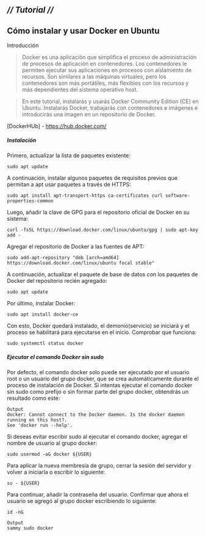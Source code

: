 ## _// Tutorial //_ ##
## Cómo instalar y usar Docker en Ubuntu
Introducción
> Docker es una aplicación que simplifica el proceso de administración de procesos de aplicación en contenedores. Los contenedores le permiten ejecutar sus aplicaciones en procesos con aislamiento de recursos. Son similares a las máquinas virtuales, pero los contenedores son más portátiles, más flexibles con los recursos y más dependientes del sistema operativo host.

> En este tutorial, instalarás y usarás Docker Community Edition (CE) en Ubuntu. Instalarás Docker, trabajarás con contenedores e imágenes e introducirás una imagen en un repositorio de Docker.

[DockerHUb] - https://hub.docker.com/

##### Instalación
Primero, actualizar la lista de paquetes existente:
```
sudo apt update
```

A continuación, instalar algunos paquetes de requisitos previos que permitan a apt usar paquetes a través de HTTPS:
```
sudo apt install apt-transport-https ca-certificates curl software-properties-common
```
Luego, añadir la clave de GPG para el repositorio oficial de Docker en su sistema:
```
curl -fsSL https://download.docker.com/linux/ubuntu/gpg | sudo apt-key add -
```
Agregar el repositorio de Docker a las fuentes de APT:
```
sudo add-apt-repository "deb [arch=amd64] https://download.docker.com/linux/ubuntu focal stable"
```
A continuación, actualizar el paquete de base de datos con los paquetes de Docker del repositorio recién agregado:
```
sudo apt update
```
Por último, instalar Docker:
```
sudo apt install docker-ce
```
Con esto, Docker quedará instalado, el demonio(servicio) se iniciará y el proceso se habilitará para ejecutarse en el inicio. Comprobar que funciona:
```
sudo systemctl status docker
```

##### Ejecutar el comando Docker sin sudo
Por defecto, el comando docker solo puede ser ejecutado por el usuario root o un usuario del grupo docker, que se crea automáticamente durante el proceso de instalación de Docker. Si intentas ejecutar el comando docker sin sudo como prefijo o sin formar parte del grupo docker, obtendrás un resultado como este:

```
Output
docker: Cannot connect to the Docker daemon. Is the docker daemon running on this host?.
See 'docker run --help'.
```

Si deseas evitar escribir sudo al ejecutar el comando docker, agregar el nombre de usuario al grupo docker:
```
sudo usermod -aG docker ${USER}
```
Para aplicar la nueva membresía de grupo, cerrar la sesión del servidor y volver a iniciarla o escribir lo siguiente:
```
su - ${USER}
```
Para continuar, añadir la contraseña del usuario.
Confirmar que ahora el usuario se agregó al grupo docker escribiendo lo siguiente:
```
id -nG
```
```
Output
sammy sudo docker
```